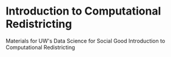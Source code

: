# Introduction to Computational Redistricting
Materials for UW's Data Science for Social Good Introduction to Computational Redistricting
